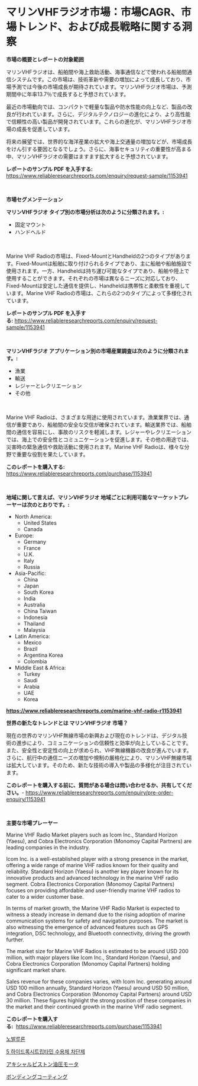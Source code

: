 <p><h1>マリンVHFラジオ市場：市場CAGR、市場トレンド、および成長戦略に関する洞察</h1></p><p><strong>市場の概要とレポートの対象範囲</strong></p>
<p><p>マリンVHFラジオは、船舶間や海上救助活動、海事通信などで使われる船舶間通信システムです。この市場は、技術革新や需要の増加によって成長しており、市場予測では今後の市場成長が期待されています。マリンVHFラジオ市場は、予測期間中に年率13.7％で成長すると予想されています。</p><p>最近の市場動向では、コンパクトで軽量な製品や防水性能の向上など、製品の改良が行われています。さらに、デジタルテクノロジーの進化により、より高性能で信頼性の高い製品が開発されています。これらの進化が、マリンVHFラジオ市場の成長を促進しています。</p><p>将来の展望では、世界的な海洋産業の拡大や海上交通量の増加などが、市場成長をけん引する要因となるでしょう。さらに、海事セキュリティの重要性が高まる中、マリンVHFラジオの需要はますます拡大すると予想されています。</p></p>
<p><strong>レポートのサンプル PDF を入手する:</strong> <a href="https://www.reliableresearchreports.com/enquiry/request-sample/1153941">https://www.reliableresearchreports.com/enquiry/request-sample/1153941</a></p>
<p>&nbsp;</p>
<p><strong>市場セグメンテーション</strong></p>
<p><strong>マリンVHFラジオ タイプ別の市場分析は次のように分類されます。:</strong></p>
<p><ul><li>固定マウント</li><li>ハンドヘルド</li></ul></p>
<p>&nbsp;</p>
<p><p>Marine VHF Radioの市場は、Fixed-MountとHandheldの2つのタイプがあります。Fixed-Mountは船舶に取り付けられるタイプであり、主に船舶や船舶施設で使用されます。一方、Handheldは持ち運び可能なタイプであり、船舶や陸上で使用することができます。それぞれの市場は異なるニーズに対応しており、Fixed-Mountは安定した通信を提供し、Handheldは携帯性と柔軟性を重視しています。Marine VHF Radioの市場は、これらの2つのタイプによって多様化されています。</p></p>
<p><strong>レポートのサンプル PDF を入手する:</strong>&nbsp;<a href="https://www.reliableresearchreports.com/enquiry/request-sample/1153941">https://www.reliableresearchreports.com/enquiry/request-sample/1153941</a></p>
<p>&nbsp;</p>
<p><strong> マリンVHFラジオ アプリケーション別の市場産業調査は次のように分類されます。:</strong></p>
<p><ul><li>漁業</li><li>輸送</li><li>レジャーとレクリエーション</li><li>その他</li></ul></p>
<p>&nbsp;</p>
<p><p>Marine VHF Radioは、さまざまな用途に使用されています。漁業業界では、通信が重要であり、船舶間の安全な交信が確保されています。輸送業界では、船舶間の通信を容易にし、事故のリスクを軽減します。レジャーやレクリエーションでは、海上での安全性とコミュニケーションを促進します。その他の用途では、災害時の緊急通信や救助活動に使用されます。Marine VHF Radioは、様々な分野で重要な役割を果たしています。</p></p>
<p><strong>このレポートを購入する:</strong>&nbsp; <a href="https://www.reliableresearchreports.com/purchase/1153941">https://www.reliableresearchreports.com/purchase/1153941</a></p>
<p>&nbsp;</p>
<p><strong>地域に関して言えば、マリンVHFラジオ 地域ごとに利用可能なマーケットプレーヤーは次のとおりです。:</strong></p>
<p><ul>
    <li>
        North America:
        <ul>
            <li>United States</li>
            <li>Canada</li>
        </ul>
    </li>
    <li>
        Europe:
        <ul>
            <li>Germany</li>
            <li>France</li>
            <li>U.K.</li>
            <li>Italy</li>
            <li>Russia</li>
        </ul>
    </li>
    <li>
        Asia-Pacific:
        <ul>
            <li>China</li>
            <li>Japan</li>
            <li>South Korea</li>
            <li>India</li>
            <li>Australia</li>
            <li>China Taiwan</li>
            <li>Indonesia</li>
            <li>Thailand</li>
            <li>Malaysia</li>
        </ul>
    </li>
    <li>
        Latin America:
        <ul>
            <li>Mexico</li>
            <li>Brazil</li>
            <li>Argentina Korea</li>
            <li>Colombia</li>
        </ul>
    </li>
    <li>
        Middle East & Africa:
        <ul>
            <li>Turkey</li>
            <li>Saudi</li>
            <li>Arabia</li>
            <li>UAE</li>
            <li>Korea</li>
        </ul>
    </li>
    </ul></p>
<p><strong><a href="https://www.reliableresearchreports.com/marine-vhf-radio-r1153941">https://www.reliableresearchreports.com/marine-vhf-radio-r1153941</a></strong>&nbsp;</p>
<p><strong>世界の新たなトレンドとは マリンVHFラジオ 市場？</strong></p>
<p><p>現在の世界のマリンVHF無線市場の新興および現在のトレンドは、デジタル技術の進歩により、コミュニケーションの信頼性と効率が向上していることです。また、安全性と安定性の向上が求められ、VHF無線機器の改良が進んでいます。さらに、航行中の通信ニーズの増加や規制の厳格化により、マリンVHF無線市場は拡大しています。そのため、新たな技術の導入や製品の多様化が注目されています。</p></p>
<p><strong>このレポートを購入する前に、質問がある場合は問い合わせるか、共有してください。</strong>- <a href="https://www.reliableresearchreports.com/enquiry/pre-order-enquiry/1153941">https://www.reliableresearchreports.com/enquiry/pre-order-enquiry/1153941</a></p>
<p>&nbsp;</p>
<p><strong>主要な市場プレーヤー</strong></p>
<p><p>Marine VHF Radio Market players such as Icom Inc., Standard Horizon (Yaesu), and Cobra Electronics Corporation (Monomoy Capital Partners) are leading companies in the industry. </p><p>Icom Inc. is a well-established player with a strong presence in the market, offering a wide range of marine VHF radios known for their quality and reliability. Standard Horizon (Yaesu) is another key player known for its innovative products and advanced technology in the marine VHF radio segment. Cobra Electronics Corporation (Monomoy Capital Partners) focuses on providing affordable and user-friendly marine VHF radios to cater to a wider customer base.</p><p>In terms of market growth, the Marine VHF Radio Market is expected to witness a steady increase in demand due to the rising adoption of marine communication systems for safety and navigation purposes. The market is also witnessing the emergence of advanced features such as GPS integration, DSC technology, and Bluetooth connectivity, driving the growth further.</p><p>The market size for Marine VHF Radios is estimated to be around USD 200 million, with major players like Icom Inc., Standard Horizon (Yaesu), and Cobra Electronics Corporation (Monomoy Capital Partners) holding significant market share. </p><p>Sales revenue for these companies varies, with Icom Inc. generating around USD 100 million annually, Standard Horizon (Yaesu) around USD 50 million, and Cobra Electronics Corporation (Monomoy Capital Partners) around USD 30 million. These figures highlight the strong position of these companies in the market and their continued growth in the marine VHF radio segment.</p></p>
<p><strong>このレポートを購入する:</strong>&nbsp;&nbsp;<a href="https://www.reliableresearchreports.com/purchase/1153941">https://www.reliableresearchreports.com/purchase/1153941</a></p>
<p><p><a href="https://medium.com/@bruiser75687/%EB%85%B8%EB%B0%9C%EB%A3%A8%EB%A1%A0-%EC%8B%9C%EC%9E%A5-%EA%B2%BD%EC%9F%81-%EB%B6%84%EC%84%9D-%EC%8B%9C%EC%9E%A5-%ED%8A%B8%EB%A0%8C%EB%93%9C-%EB%B0%8F-2031%EB%85%84%EA%B9%8C%EC%A7%80%EC%9D%98-%EC%98%88%EC%B8%A1-f8b554d8f899">노발루론</a></p><p><a href="https://medium.com/@darrellacocha676/2024-2031-%EA%B8%B0%EA%B0%84%EC%97%90-%EC%98%88%EC%B8%A1%EB%90%9C-5-%ED%9E%88%EB%93%9C%EB%A1%9D%EC%8B%9C%ED%8A%B8%EB%A6%BD%ED%83%80%EB%AF%BC-%EC%88%98%EC%9A%A9%EC%B2%B4-%EC%96%B5%EC%A0%9C%EC%A0%9C-%EC%8B%9C%EC%9E%A5-%EB%8F%99%ED%96%A5%EA%B3%BC-%EC%8B%9C%EC%9E%A5-%EB%B6%84%EC%84%9D-2609cdc123a5">5 하이드록시트립타민 수용체 차단제</a></p><p><a href="https://medium.com/@nyahmertz1944/%E8%BB%B8%E5%BC%8F%E3%83%94%E3%82%B9%E3%83%88%E3%83%B3%E6%B2%B9%E5%9C%A7%E3%83%A2%E3%83%BC%E3%82%BF%E3%83%BC%E5%B8%82%E5%A0%B4-%E7%AB%B6%E4%BA%89%E5%88%86%E6%9E%90-%E5%B8%82%E5%A0%B4%E5%8B%95%E5%90%91-2031%E5%B9%B4%E3%81%BE%E3%81%A7%E3%81%AE%E4%BA%88%E6%B8%AC-591526f494c6">アキシャルピストン油圧モータ</a></p><p><a href="https://medium.com/@jonathanstephens626/%E7%B5%90%E5%90%88%E3%82%B3%E3%83%BC%E3%83%86%E3%82%A3%E3%83%B3%E3%82%B0%E5%B8%82%E5%A0%B4%E3%81%AE%E5%88%86%E6%9E%90%E3%81%A82024%E5%B9%B4%E3%81%8B%E3%82%892031%E5%B9%B4%E3%81%AE%E6%9C%9F%E9%96%93%E3%81%AB%E4%BA%88%E6%B8%AC%E3%81%95%E3%82%8C%E3%82%8B%E3%82%B5%E3%82%A4%E3%82%BA-586bc5ca896e">ボンディングコーティング</a></p></p>